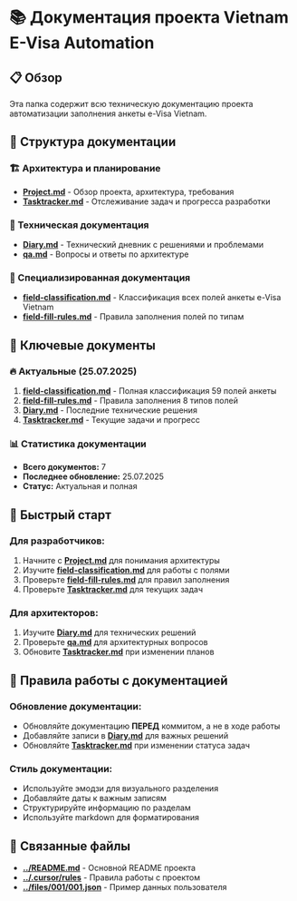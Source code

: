 # 📚 Документация проекта Vietnam E-Visa Automation

## 📋 Обзор

Эта папка содержит всю техническую документацию проекта автоматизации заполнения анкеты e-Visa Vietnam.

## 📄 Структура документации

### 🏗️ Архитектура и планирование
- **[Project.md](Project.md)** - Обзор проекта, архитектура, требования
- **[Tasktracker.md](Tasktracker.md)** - Отслеживание задач и прогресса разработки

### 📔 Техническая документация
- **[Diary.md](Diary.md)** - Технический дневник с решениями и проблемами
- **[qa.md](qa.md)** - Вопросы и ответы по архитектуре

### 🎯 Специализированная документация
- **[field-classification.md](field-classification.md)** - Классификация всех полей анкеты e-Visa Vietnam
- **[field-fill-rules.md](field-fill-rules.md)** - Правила заполнения полей по типам

## 🎯 Ключевые документы

### 🔥 Актуальные (25.07.2025)
1. **[field-classification.md](field-classification.md)** - Полная классификация 59 полей анкеты
2. **[field-fill-rules.md](field-fill-rules.md)** - Правила заполнения 8 типов полей
3. **[Diary.md](Diary.md)** - Последние технические решения
4. **[Tasktracker.md](Tasktracker.md)** - Текущие задачи и прогресс

### 📊 Статистика документации
- **Всего документов:** 7
- **Последнее обновление:** 25.07.2025
- **Статус:** Актуальная и полная

## 🚀 Быстрый старт

### Для разработчиков:
1. Начните с **[Project.md](Project.md)** для понимания архитектуры
2. Изучите **[field-classification.md](field-classification.md)** для работы с полями
3. Проверьте **[field-fill-rules.md](field-fill-rules.md)** для правил заполнения
4. Проверьте **[Tasktracker.md](Tasktracker.md)** для текущих задач

### Для архитекторов:
1. Изучите **[Diary.md](Diary.md)** для технических решений
2. Проверьте **[qa.md](qa.md)** для архитектурных вопросов
3. Обновите **[Tasktracker.md](Tasktracker.md)** при изменении планов

## 📝 Правила работы с документацией

### Обновление документации:
- Обновляйте документацию **ПЕРЕД** коммитом, а не в ходе работы
- Добавляйте записи в **[Diary.md](Diary.md)** для важных решений
- Обновляйте **[Tasktracker.md](Tasktracker.md)** при изменении статуса задач

### Стиль документации:
- Используйте эмодзи для визуального разделения
- Добавляйте даты к важным записям
- Структурируйте информацию по разделам
- Используйте markdown для форматирования

## 🔗 Связанные файлы

- **[../README.md](../README.md)** - Основной README проекта
- **[../.cursor/rules](../.cursor/rules)** - Правила работы с проектом
- **[../files/001/001.json](../files/001/001.json)** - Пример данных пользователя 